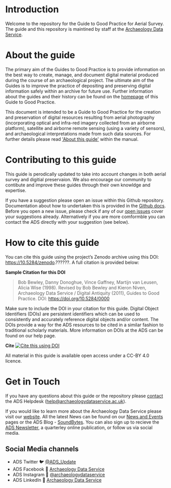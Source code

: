 # Introduction

Welcome to the repository for the Guide to Good Practice for Aerial Survey. The guide and this repository is maintined by staff at the [Archaeology Data Service](https://archaeologydataservice.ac.uk/).

# About the guide

The primary aim of the Guides to Good Practice is to provide information on the best way to create, manage, and document digital material produced during the course of an archaeological project. The ultimate aim of the Guides is to improve the practice of depositing and preserving digital information safely within an archive for future use. Further information about the guides and their history can be found on the [homepage](https://nickyjgarland.github.io/g2gpap/index.html) of this Guide to Good Practice.

This document is intended to be a Guide to Good Practice for the creation and preservation of digital resources resulting from aerial photography (incorporating optical and infra-red imagery collected from an airborne platform), satellite and airborne remote sensing (using a variety of sensors), and archaeological interpretations made from such data sources. For further details please read ['About this guide'](https://nickyjgarland.github.io/g2gpap/content/0_about_guide.html) within the manual.

# Contributing to this guide

This guide is perodically updated to take into account changes in both aerial survey and digitial preservaion. We also encourage our community to contibute and improve these guides through their own knowldge and expertise. 

If you have a suggestion please open an issue within this Github repository. Documentation about how to undertaken this is provided in the [Github docs](https://docs.github.com/en/issues/tracking-your-work-with-issues/creating-an-issue). Before you open a new issue, please check if any of our [open issues](https://github.com/nickyjgarland/g2gpap/issues) cover your suggestions already. Alternatively if you are more comformble you can contact the ADS directly with your suggestion (see below).

# How to cite this guide

You can cite this guide using the project’s Zenodo archive using this DOI: https://10.5284/zenodo.??????. A full citation is provided below:

__Sample Citation for this DOI__

> Bob Bewley, Danny Donoghue, Vince Gaffney, Martijn van Leusen, Alicia Wise (1998). Revised by Bob Bewley and Kieron Niven, Archaeology Data Service / Digital Antiquity (2011), Guides to Good Practice. DOI: https://doi.org/10.5284/0000

Make sure to include the DOI in your citation for this guide. Digital Object Identifiers (DOIs) are persistent identifiers which can be used to consistently and accurately reference digital objects and/or content. The DOIs provide a way for the ADS resources to be cited in a similar fashion to traditional scholarly materials. More information on DOIs at the ADS can be found on our help page.

**Cite**  [![Cite this using DOI](https://zenodo.org/badge/DOI/10.5281/zenodo.3233853.svg)](https://doi.org/10.5281/zenodo.3233853)

All material in this guide is available open access under a CC-BY 4.0 licence.

# Get in Touch

If you have any questions about this guide or the repository please [contact](https://archaeologydataservice.ac.uk/contact/) the ADS Helpdesk (help@archaeologydataservice.ac.uk).

If you would like to learn more about the Archaeology Data Service please visit our [website]((https://archaeologydataservice.ac.uk/)). All the latest News can be found on our [News and Events](https://archaeologydataservice.ac.uk/news-events/) pages or the ADS Blog - [SoundBytes](https://archaeologydataservice.ac.uk/blog/). You can also sign up to recieve the [ADS Newsletter](https://archaeologydataservice.ac.uk/news-events/signup-ads-newsletter/), a quarterley online publication, or follow us via social media.

## Social Media channels
* ADS Twitter :bird: [@ADS_Update](https://twitter.com/ADS_Update)
* ADS Facebook :blue_book: [Archaeology Data Service](https://www.facebook.com/archaeology.data.service)
* ADS Instagram :star2: [@archaeologydataservice](https://www.instagram.com/archaeologydataservice/)
* ADS LinkedIn :link: [Archaeology Data Service](https://www.linkedin.com/company/archaeology-data-service/)
